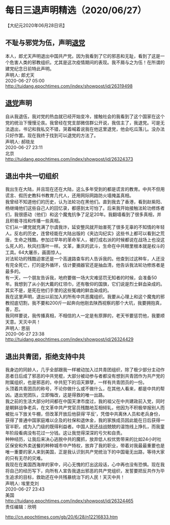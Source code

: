 # 每日三退声明精选（2020/06/27）
  
  
【大纪元2020年06月28日讯】  
## 不耻与邪党为伍，声明<a href="http://cn.epochtimes.com/gb/tag/%E9%80%80%E5%85%9A.html">退党</a>  
本人，郎尤天声明退出中国共产党。因为我看到了它的邪恶和无耻，看到了这是一个危害人类的邪教组织。尤其是这次疫情期间的表现。我不屑与之为伍！在所谓的建党纪念日前特此声明。  
声明人: 郎尤天  
2020-06-27 05:00  
http://tuidang.epochtimes.com/index/showpost/id/26319498  
## <a href="http://cn.epochtimes.com/gb/tag/%E9%80%80%E5%85%9A.html">退党</a>声明  
自从我退伍，我对党的热血就已经开始变冷，接触社会的我看到了这个国家在这个党的统治下慢慢沦丧。我曾经在党支部微信群公开说，我信主了，我退党。可是无法退出，书记和我私交不错，哭着喊着说我在他这里退党，他会吃瓜落儿。没办法只好作罢。现在我终于找到可以退党的方法了。  
声明人: 郝晓龙  
2020-06-27 23:11  
北京  
http://tuidang.epochtimes.com/index/showpost/id/26324373  
## 退出中共一切组织  
我出生在大陆，并且现在还在大陆，这么多年受到的都是谎言的教育。中共不但用谎言、假历史教科书教育几代人，还用网际网路防火墙掩盖真相。  
我曾经不知道他们的历史，认为法轮功在黑他们。直到我去了香港，看到赵紫阳、杨继绳他们这些自己人的回忆录，都感到太可怕了。后来我开始接触法轮功修炼者们，我很感动（他们）和这个魔鬼抗争了足足20年。我翻墙看到了很多真相，并且积极寻找和传播一些真相。  
它们从一建党就充满了尔虞我诈，延安整风就开始害死了很多无辜的不知情的年轻人。反右的历史，连曾经能在大陆出版的《夹边沟纪实》这些书上都可以看到之荒唐，生命之残酷。参加过早年的革命军人，被打成右派的时候都说在战场上也没这么死人的，秋风扫落叶一样。文革，重庆的武斗，生命在中共眼里根本就是权斗的工具。64大屠杀，画面惊人。  
对法轮功的残酷迫害还是一个高速路查车的人告诉我的。他查到过这种车，人还没有完全死亡，打的是外循环，估计要摘器官还是抽血清，他告诉我法轮功修炼者是最多的。  
有一天，一个朋友告诉我，地府要做一场大灾难惩罚无知者的时候，会准备50年。我想到了从小到大戴的红领巾，还有敬仰的国旗，它们说是烈士鲜血染成的。其实不是，是死在他们手里的这些冤魂的鲜血染成的。  
我在这里声明，退出以前加入的所有中共恶魔组织。我要从心理上和这个魔鬼的邪教彻底切割，我不要和200斤一起奔向他刚去陕西视察的那个大坑，我要拥抱真，善，忍。  
我同样要说，我传播真相，不相信的人一定是有原罪的，老天爷要惩罚他，我要顺天意。天灭中共！  
声明人: 思丽  
2020-06-27 23:38  
http://tuidang.epochtimes.com/index/showpost/id/26324429  
## 退出共青团，拒绝支持中共  
我身边的同龄人，几乎全部跟我一样被动加入过共青团组织，除了极少部分主动作恶者日后成了邪恶的中共党棍，大部分被动参与者都没有想到共青团作为共产党的附属组织，也是邪恶的，中共犯下的滔天罪孽，一样有共青团员的一份。  
头顶着共青团员的称号，不论你做什么或不做什么，在其他人看来，都是中共的帮凶。退出党团队，立即悔改，这是得救的唯一出路。  
我之前的生活大部分时间都在中国天津市度过，我的祖父在中共建政前入党，同时是朝鲜战争老兵，在文革中共产党官员残酷地互相倾轧，他因为不积极举报别人而被批斗下放关牛棚，但改革开放后他获得‘平反’，凭借中共离休人员和老兵身份，获得了普通中国家庭难以企及的社保和退休金，我的家族成员因此能在日后获得一官半职，成为入门级的既得利益者。中国人民还战战兢兢的温饱线上挣扎，而我童年阶段看病没有花过一分钱。这让我觉得深深的亏欠和自责。  
种种经历，让我后来决心逃脱中共的魔抓，放弃低人权优势带来的比如24小时社区保安和外卖送餐的种种城市中产特权，放弃了我的职业，带着对我最最重要也是唯一重要的家人来到美国，正是我认识到共产党统治下的中国毫无出路，等待大家的只有无尽的灾难。  
我现在在美国西海岸的家中，问心无愧的打出这段话，心中再也没有恐惧。现在我将自己的经历写下，向所有人宣告我退出邪恶的共产党组织，发誓要把反共作为毕生追求的目标，救助还在中共残暴统治下的人民！天灭中共！  
声明人: 埃里克刘  
2020-06-27 23:43  
美国  
http://tuidang.epochtimes.com/index/showpost/id/26324465  
责任编辑：欣明  
  
  
  
http://cn.epochtimes.com/gb/20/6/28/n12216833.htm
